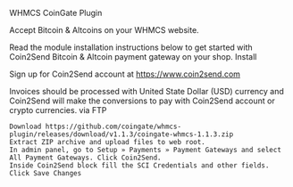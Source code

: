 WHMCS CoinGate Plugin

Accept Bitcoin & Altcoins on your WHMCS website.

Read the module installation instructions below to get started with Coin2Send Bitcoin & Altcoin payment gateway on your shop.
Install

Sign up for Coin2Send account at https://www.coin2send.com

Invoices should be processed with United State Dollar (USD) currency and Coin2Send will make the conversions to pay with Coin2Send account or crypto currencies.
via FTP

    Download https://github.com/coingate/whmcs-plugin/releases/download/v1.1.3/coingate-whmcs-1.1.3.zip
    Extract ZIP archive and upload files to web root.
    In admin panel, go to Setup » Payments » Payment Gateways and select All Payment Gateways. Click Coin2Send.
    Inside Coin2Send block fill the SCI Credentials and other fields. Click Save Changes
